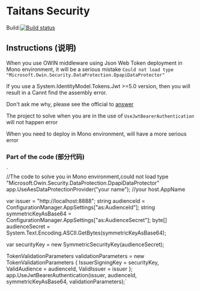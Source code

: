 Taitans Security
================

Build:[![Build status](https://ci.appveyor.com/api/projects/status/m46qdo22qbu62hbu/branch/master?svg=true)](https://ci.appveyor.com/project/xielongjiang/security/branch/master)

## Instructions (说明)

When you use OWIN middleware using Json Web Token deployment in Mono environment, it will be a serious mistake  `Could not load type "Microsoft.Owin.Security.DataProtection.DpapiDataProtector"`

If you use a System.IdentityModel.Tokens.Jwt >=5.0 version, then you will result in a Cannt find the assembly error.

Don't ask me why, please see the official to [answer](https://github.com/AzureAD/azure-activedirectory-identitymodel-extensions-for-dotnet/issues/512#issuecomment-252789324)

The project to solve when you are in the use of `UseJwtBearerAuthentication` will not happen error

When you need to deploy in Mono environment, will have a more serious error

### Part of the code (部分代码)

`  
//The code to solve you in Mono environment,could not load type "Microsoft.Owin.Security.DataProtection.DpapiDataProtector"
app.UseAesDataProtectionProvider("your name"); //your host.AppName

var issuer = "http://localhost:8888";
string audienceId = ConfigurationManager.AppSettings["as:AudienceId"];
string symmetricKeyAsBase64 = ConfigurationManager.AppSettings["as:AudienceSecret"];
byte[] audienceSecret = System.Text.Encoding.ASCII.GetBytes(symmetricKeyAsBase64);

var securityKey = new SymmetricSecurityKey(audienceSecret);

TokenValidationParameters validationParameters = new TokenValidationParameters
{
   IssuerSigningKey = securityKey,
   ValidAudience = audienceId,
   ValidIssuer = issuer
};
 app.UseJwtBearerAuthentication(issuer, audienceId, symmetricKeyAsBase64, validationParameters);`
